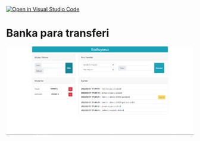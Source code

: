 [![Open in Visual Studio Code](https://classroom.github.com/assets/open-in-vscode-f059dc9a6f8d3a56e377f745f24479a46679e63a5d9fe6f495e02850cd0d8118.svg)](https://classroom.github.com/online_ide?assignment_repo_id=7011994&assignment_repo_type=AssignmentRepo)

# Banka para transferi

<div ">
  <img src="https://raw.githubusercontent.com/patika-167-react-bootcamp/hw-week-2-mecitsezginn/main/image/img2.png" title="hover text">
</div>
